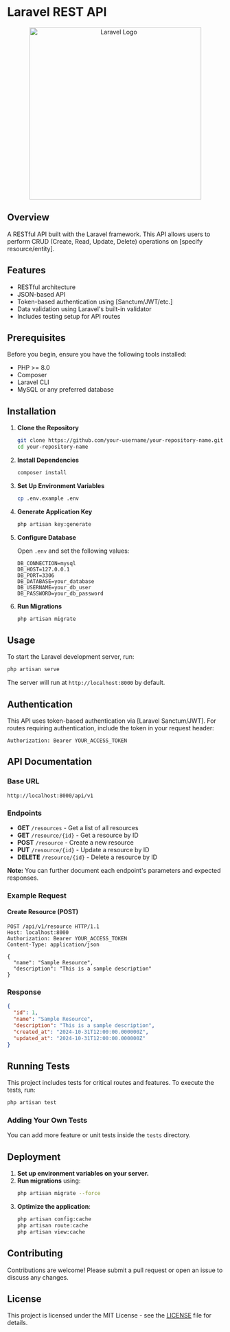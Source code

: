 

# Laravel REST API

<p align="center">
  <a href="https://laravel.com" target="_blank"><img src="https://raw.githubusercontent.com/laravel/art/master/logo-lockup/5%20SVG/2%20CMYK/1%20Full%20Color/laravel-logolockup-cmyk-red.svg" width="400" alt="Laravel Logo"></a>
</p>

## Overview

A RESTful API built with the Laravel framework. This API allows users to perform CRUD (Create, Read, Update, Delete) operations on [specify resource/entity].

## Features

- RESTful architecture
- JSON-based API
- Token-based authentication using [Sanctum/JWT/etc.]
- Data validation using Laravel's built-in validator
- Includes testing setup for API routes

## Prerequisites

Before you begin, ensure you have the following tools installed:

- PHP >= 8.0
- Composer
- Laravel CLI
- MySQL or any preferred database

## Installation

1. **Clone the Repository**
   ```bash
   git clone https://github.com/your-username/your-repository-name.git
   cd your-repository-name
   ```

2. **Install Dependencies**
   ```bash
   composer install
   ```

3. **Set Up Environment Variables**
   ```bash
   cp .env.example .env
   ```

4. **Generate Application Key**
   ```bash
   php artisan key:generate
   ```

5. **Configure Database**

   Open `.env` and set the following values:
   ```env
   DB_CONNECTION=mysql
   DB_HOST=127.0.0.1
   DB_PORT=3306
   DB_DATABASE=your_database
   DB_USERNAME=your_db_user
   DB_PASSWORD=your_db_password
   ```

6. **Run Migrations**
   ```bash
   php artisan migrate
   ```

## Usage

To start the Laravel development server, run:
```bash
php artisan serve
```

The server will run at `http://localhost:8000` by default.

## Authentication

This API uses token-based authentication via [Laravel Sanctum/JWT]. For routes requiring authentication, include the token in your request header:

```http
Authorization: Bearer YOUR_ACCESS_TOKEN
```

## API Documentation

### Base URL

```
http://localhost:8000/api/v1
```

### Endpoints

- **GET** `/resources` - Get a list of all resources
- **GET** `/resource/{id}` - Get a resource by ID
- **POST** `/resource` - Create a new resource
- **PUT** `/resource/{id}` - Update a resource by ID
- **DELETE** `/resource/{id}` - Delete a resource by ID

**Note:** You can further document each endpoint's parameters and expected responses.

### Example Request

#### Create Resource (POST)

```http
POST /api/v1/resource HTTP/1.1
Host: localhost:8000
Authorization: Bearer YOUR_ACCESS_TOKEN
Content-Type: application/json

{
  "name": "Sample Resource",
  "description": "This is a sample description"
}
```

### Response

```json
{
  "id": 1,
  "name": "Sample Resource",
  "description": "This is a sample description",
  "created_at": "2024-10-31T12:00:00.000000Z",
  "updated_at": "2024-10-31T12:00:00.000000Z"
}
```

## Running Tests

This project includes tests for critical routes and features. To execute the tests, run:

```bash
php artisan test
```

### Adding Your Own Tests

You can add more feature or unit tests inside the `tests` directory.

## Deployment

1. **Set up environment variables on your server.**
2. **Run migrations** using:
   ```bash
   php artisan migrate --force
   ```
3. **Optimize the application**:
   ```bash
   php artisan config:cache
   php artisan route:cache
   php artisan view:cache
   ```

## Contributing

Contributions are welcome! Please submit a pull request or open an issue to discuss any changes.

## License

This project is licensed under the MIT License - see the [LICENSE](https://opensource.org/licenses/MIT) file for details.

